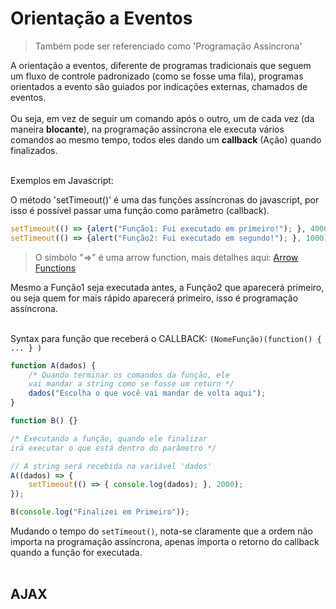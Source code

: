 # Orientação a Eventos

> Também pode ser referenciado como 'Programação Assíncrona'

A orientação a eventos, diferente de programas tradicionais que seguem um fluxo de controle padronizado (como se fosse uma fila),  programas orientados a evento são guiados por indicações externas, chamados de eventos.<br><br> Ou seja, em vez de seguir um comando após o outro, um de cada vez (da maneira **blocante**), na programação assíncrona ele executa vários comandos ao mesmo tempo, todos eles dando um **callback** (Ação) quando finalizados.<br><br>

Exemplos em Javascript:

O método 'setTimeout()' é uma das funções assíncronas do javascript, por isso é possível passar uma função como parâmetro (callback).

```javascript
setTimeout(() => {alert("Função1: Fui executado em primeiro!"); }, 4000); 
setTimeout(() => {alert("Função2: Fui executado em segundo!"); }, 1000); 
```

> O símbolo "=>" é uma arrow function, mais detalhes aqui: [Arrow Functions](https://www.sitepoint.com/es6-arrow-functions-new-fat-concise-syntax-javascript/)

Mesmo a Função1 seja executada antes, a Função2 que aparecerá primeiro, ou seja quem for mais rápido aparecerá primeiro, isso é programação assíncrona.<br><br>

Syntax para função que receberá o CALLBACK: `(NomeFunção)(function() { ... } )`

```javascript
function A(dados) {
    /* Quando terminar os comandos da função, ele 
    vai mandar a string como se fosse um return */
    dados("Escolha o que você vai mandar de volta aqui");
}

function B() {}

/* Executando a função, quando ele finalizar
irá executar o que está dentro do parâmetro */

// A string será recebida na variável 'dados'
A((dados) => {
    setTimeout(() => { console.log(dados); }, 2000);
});

B(console.log("Finalizei em Primeiro"));
```

Mudando o tempo do `setTimeout()`, nota-se claramente que a ordem não importa na programação assíncrona, apenas importa o retorno do callback quando a função for executada. <br><br>

## AJAX